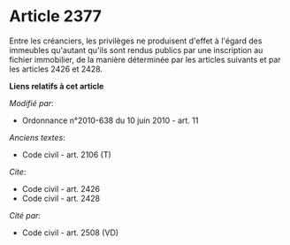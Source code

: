 # Article 2377

Entre les créanciers, les privilèges ne produisent d'effet à l'égard des immeubles qu'autant qu'ils sont rendus publics par
une inscription    au fichier immobilier, de la manière déterminée par les articles suivants et par les articles 2426 et
2428.

**Liens relatifs à cet article**

_Modifié par_:

  - Ordonnance n°2010-638 du 10 juin 2010 - art. 11

_Anciens textes_:

  - Code civil - art. 2106 (T)

_Cite_:

  - Code civil - art. 2426
  - Code civil - art. 2428

_Cité par_:

  - Code civil - art. 2508 (VD)
